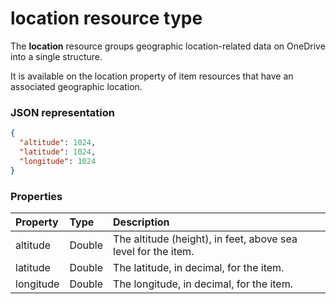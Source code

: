 # location resource type

The **location** resource groups geographic location-related data on OneDrive into a single structure.

It is available on the location property of item resources that have an associated geographic location.

### JSON representation

<!-- {
  "blockType": "resource",
  "optionalProperties": [

  ],
  "@odata.type": "microsoft.graph.location"
}-->
```json
{
  "altitude": 1024,
  "latitude": 1024,
  "longitude": 1024
}

```

### Properties
| Property  | Type   | Description                                                    |
|:----------|:-------|:---------------------------------------------------------------|
| altitude  | Double | The altitude (height), in feet,  above sea level for the item. |
| latitude  | Double | The latitude, in decimal, for the item.                        |
| longitude | Double | The longitude, in decimal, for the item.                       |

<!-- uuid: 8fcb5dbc-d5aa-4681-8e31-b001d5168d79
2015-10-25 14:57:30 UTC -->
<!-- {
  "type": "#page.annotation",
  "description": "location resource",
  "keywords": "",
  "section": "documentation",
  "tocPath": ""
}-->